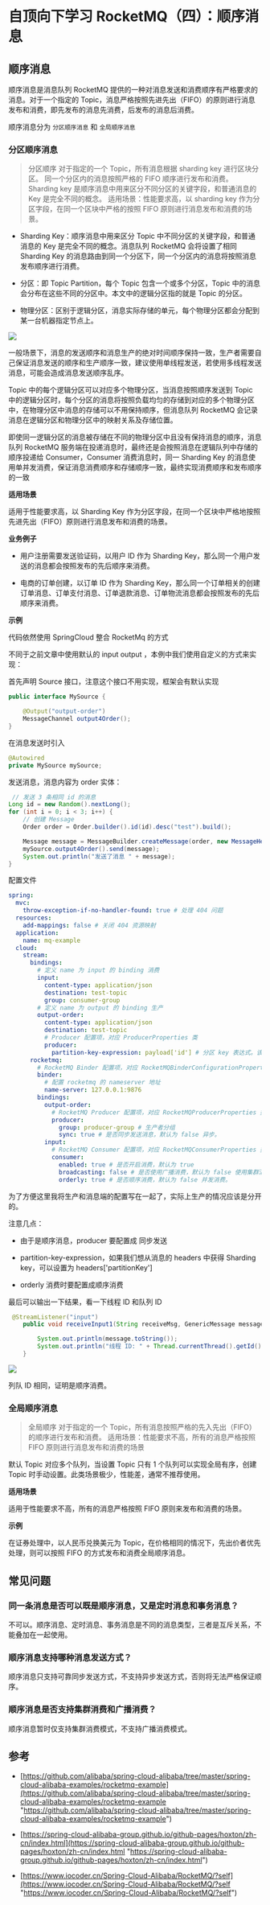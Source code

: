 # 自顶向下学习 RocketMQ（四）：顺序消息

## 顺序消息

顺序消息是消息队列 RocketMQ 提供的一种对消息发送和消费顺序有严格要求的消息。对于一个指定的 Topic，消息严格按照先进先出（FIFO）的原则进行消息发布和消费，即先发布的消息先消费，后发布的消息后消费。

顺序消息分为 `分区顺序消息` 和 `全局顺序消息`

### 分区顺序消息

> 分区顺序 对于指定的一个 Topic，所有消息根据 sharding key 进行区块分区。 同一个分区内的消息按照严格的 FIFO 顺序进行发布和消费。 Sharding key 是顺序消息中用来区分不同分区的关键字段，和普通消息的 Key 是完全不同的概念。 适用场景：性能要求高，以 sharding key 作为分区字段，在同一个区块中严格的按照 FIFO 原则进行消息发布和消费的场景。

*   Sharding Key：顺序消息中用来区分 Topic 中不同分区的关键字段，和普通消息的 Key 是完全不同的概念。消息队列 RocketMQ 会将设置了相同 Sharding Key 的消息路由到同一个分区下，同一个分区内的消息将按照消息发布顺序进行消费。

*   分区：即 Topic Partition，每个 Topic 包含一个或多个分区，Topic 中的消息会分布在这些不同的分区中。本文中的逻辑分区指的就是 Topic 的分区。

*   物理分区：区别于逻辑分区，消息实际存储的单元，每个物理分区都会分配到某一台机器指定节点上。

![](https://tva1.sinaimg.cn/large/008i3skNly1gxliflmmglj31lg0u0jur.jpg)

一般场景下，消息的发送顺序和消息生产的绝对时间顺序保持一致，生产者需要自己保证消息发送的顺序和生产顺序一致，建议使用单线程发送，若使用多线程发送消息，可能会造成消息发送顺序乱序。

Topic 中的每个逻辑分区可以对应多个物理分区，当消息按照顺序发送到 Topic 中的逻辑分区时，每个分区的消息将按照负载均匀的存储到对应的多个物理分区中，在物理分区中消息的存储可以不用保持顺序，但消息队列 RocketMQ 会记录消息在逻辑分区和物理分区中的映射关系及存储位置。

即使同一逻辑分区的消息被存储在不同的物理分区中且没有保持消息的顺序，消息队列 RocketMQ 服务端在投递消息时，最终还是会按照消息在逻辑队列中存储的顺序投递给 Consumer，Consumer 消费消息时，同一 Sharding Key 的消息使用单并发消费，保证消息消费顺序和存储顺序一致，最终实现消费顺序和发布顺序的一致

**适用场景**

适用于性能要求高，以 Sharding Key 作为分区字段，在同一个区块中严格地按照先进先出（FIFO）原则进行消息发布和消费的场景。

**业务例子**

*   用户注册需要发送验证码，以用户 ID 作为 Sharding Key，那么同一个用户发送的消息都会按照发布的先后顺序来消费。

*   电商的订单创建，以订单 ID 作为 Sharding Key，那么同一个订单相关的创建订单消息、订单支付消息、订单退款消息、订单物流消息都会按照发布的先后顺序来消费。

**示例**

代码依然使用 SpringCloud 整合 RocketMq 的方式

不同于之前文章中使用默认的 input output ，本例中我们使用自定义的方式来实现：

首先声明 Source 接口，注意这个接口不用实现，框架会有默认实现

```java
public interface MySource {

    @Output("output-order")
    MessageChannel output4Order();
}

```

在消息发送时引入

```java
@Autowired
private MySource mySource;
```

发送消息，消息内容为 order 实体：

```java
 // 发送 3 条相同 id 的消息
Long id = new Random().nextLong();
for (int i = 0; i < 3; i++) {
    // 创建 Message
    Order order = Order.builder().id(id).desc("test").build();

    Message message = MessageBuilder.createMessage(order, new MessageHeaders(headers));
    mySource.output4Order().send(message);
    System.out.println("发送了消息 " + message);
}
```

配置文件

```yaml
spring:
  mvc:
    throw-exception-if-no-handler-found: true # 处理 404 问题
  resources:
    add-mappings: false # 关闭 404 资源映射
  application:
    name: mq-example
  cloud:
    stream:
      bindings:
        # 定义 name 为 input 的 binding 消费
        input:
          content-type: application/json
          destination: test-topic
          group: consumer-group
        # 定义 name 为 output 的 binding 生产
        output-order:
          content-type: application/json
          destination: test-topic
          # Producer 配置项，对应 ProducerProperties 类
          producer:
            partition-key-expression: payload['id'] # 分区 key 表达式。该表达式基于 Spring EL，从消息中获得分区 key。
      rocketmq:
        # RocketMQ Binder 配置项，对应 RocketMQBinderConfigurationProperties 类
        binder:
          # 配置 rocketmq 的 nameserver 地址
          name-server: 127.0.0.1:9876
        bindings:
          output-order:
            # RocketMQ Producer 配置项，对应 RocketMQProducerProperties 类
            producer:
              group: producer-group # 生产者分组
              sync: true # 是否同步发送消息，默认为 false 异步。
          input:
            # RocketMQ Consumer 配置项，对应 RocketMQConsumerProperties 类
            consumer:
              enabled: true # 是否开启消费，默认为 true
              broadcasting: false # 是否使用广播消费，默认为 false 使用集群消费
              orderly: true # 是否顺序消费，默认为 false 并发消费。

```

为了方便这里我将生产和消息端的配置写在一起了，实际上生产的情况应该是分开的。

注意几点：

*   由于是顺序消息，producer 要配置成 同步发送

*   partition-key-expression，如果我们想从消息的 headers 中获得 Sharding key，可以设置为 headers\['partitionKey']

*   orderly 消费时要配置成顺序消费

最后可以输出一下结果，看一下线程 ID 和队列 ID

```java
 @StreamListener("input")
    public void receiveInput1(String receiveMsg, GenericMessage message, @Headers Map headers) {

        System.out.println(message.toString());
        System.out.println("线程 ID: " + Thread.currentThread().getId() + " 接受到消息 input receive: " + receiveMsg);
    }
```

![](https://tva1.sinaimg.cn/large/008i3skNly1gxllyc7okqj30o206mq4s.jpg)

列队 ID 相同，证明是顺序消费。

### 全局顺序消息

> 全局顺序 对于指定的一个 Topic，所有消息按照严格的先入先出（FIFO）的顺序进行发布和消费。 适用场景：性能要求不高，所有的消息严格按照 FIFO 原则进行消息发布和消费的场景

默认 Topic 对应多个队列，当设置 Topic 只有 1 个队列可以实现全局有序，创建 Topic 时手动设置。此类场景极少，性能差，通常不推荐使用。

**适用场景**

适用于性能要求不高，所有的消息严格按照 FIFO 原则来发布和消费的场景。

**示例**

在证券处理中，以人民币兑换美元为 Topic，在价格相同的情况下，先出价者优先处理，则可以按照 FIFO 的方式发布和消费全局顺序消息。

## 常见问题

### 同一条消息是否可以既是顺序消息，又是定时消息和事务消息？

不可以。顺序消息、定时消息、事务消息是不同的消息类型，三者是互斥关系，不能叠加在一起使用。

### 顺序消息支持哪种消息发送方式？

顺序消息只支持可靠同步发送方式，不支持异步发送方式，否则将无法严格保证顺序。

### 顺序消息是否支持集群消费和广播消费？

顺序消息暂时仅支持集群消费模式，不支持广播消费模式。

## 参考

*   [https://github.com/alibaba/spring-cloud-alibaba/tree/master/spring-cloud-alibaba-examples/rocketmq-example](https://github.com/alibaba/spring-cloud-alibaba/tree/master/spring-cloud-alibaba-examples/rocketmq-example "https://github.com/alibaba/spring-cloud-alibaba/tree/master/spring-cloud-alibaba-examples/rocketmq-example")

*   [https://spring-cloud-alibaba-group.github.io/github-pages/hoxton/zh-cn/index.html](https://spring-cloud-alibaba-group.github.io/github-pages/hoxton/zh-cn/index.html "https://spring-cloud-alibaba-group.github.io/github-pages/hoxton/zh-cn/index.html")

*   [https://www.iocoder.cn/Spring-Cloud-Alibaba/RocketMQ/?self](https://www.iocoder.cn/Spring-Cloud-Alibaba/RocketMQ/?self "https://www.iocoder.cn/Spring-Cloud-Alibaba/RocketMQ/?self")
